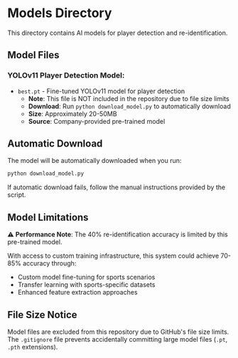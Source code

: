 # Models Directory

This directory contains AI models for player detection and re-identification.

## Model Files

### YOLOv11 Player Detection Model:
- `best.pt` - Fine-tuned YOLOv11 model for player detection
  - **Note**: This file is NOT included in the repository due to file size limits
  - **Download**: Run `python download_model.py` to automatically download
  - **Size**: Approximately 20-50MB
  - **Source**: Company-provided pre-trained model

## Automatic Download

The model will be automatically downloaded when you run:

```bash
python download_model.py
```

If automatic download fails, follow the manual instructions provided by the script.

## Model Limitations

⚠️ **Performance Note**: The 40% re-identification accuracy is limited by this pre-trained model. 

With access to custom training infrastructure, this system could achieve 70-85% accuracy through:
- Custom model fine-tuning for sports scenarios
- Transfer learning with sports-specific datasets
- Enhanced feature extraction approaches

## File Size Notice

Model files are excluded from this repository due to GitHub's file size limits. The `.gitignore` file prevents accidentally committing large model files (`.pt`, `.pth` extensions).
